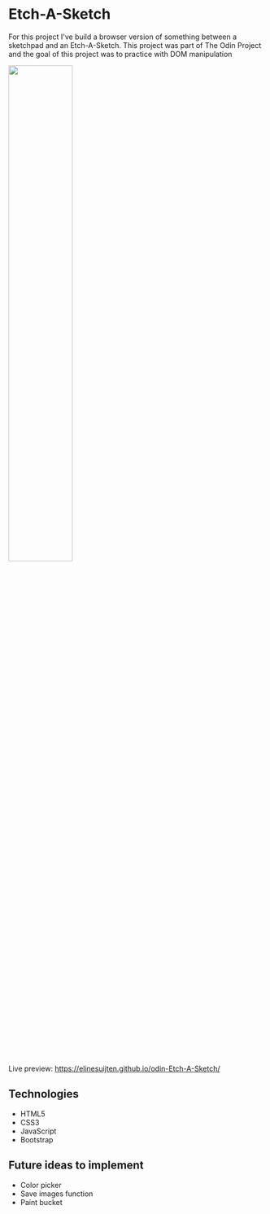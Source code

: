 # Etch-A-Sketch
For this project I've build a browser version of something between a sketchpad and an Etch-A-Sketch. This project was part of The Odin Project and the goal of this project was to practice with DOM manipulation

<img src="https://user-images.githubusercontent.com/112330653/226578629-87199536-892d-41a3-951f-aa8fd14d8318.png" width="50%">

Live preview: https://elinesuijten.github.io/odin-Etch-A-Sketch/

## Technologies
* HTML5
* CSS3
* JavaScript
* Bootstrap

## Future ideas to implement
* Color picker
* Save images function
* Paint bucket



